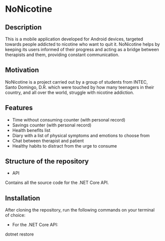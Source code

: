 # NoNicotine

## Description

This is a mobile application developed for Android devices, targeted towards people addicted to nicotine who want to quit it.
NoNicotine helps by keeping its users informed of their progress and acting as a bridge between therapists and them,
providing constant communication.

## Motivation

NoNicotine is a project carried out by a group of students from INTEC, Santo Domingo, D.R. which were touched by how many teenagers
in their country, and all over the world, struggle with nicotine addiction.

## Features

- Time without consuming counter (with personal record)
- Savings counter (with personal record)
- Health benefits list
- Diary with a list of physical symptoms and emotions to choose from
- Chat between therapist and patient
- Healthy habits to distract from the urge to consume

## Structure of the repository

- API

Contains all the source code for the .NET Core API.

## Installation

After cloning the repository, run the following commands on your terminal of choice:

- For the .NET Core API:

dotnet restore
